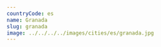 ```yaml
---
countryCode: es
name: Granada
slug: granada
image: ../../../../images/cities/es/granada.jpg
---
```

